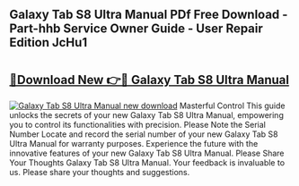 ## Galaxy Tab S8 Ultra Manual PDf Free Download - Part-hhb Service Owner Guide - User Repair Edition JcHu1

# <h2><a href="http://bc1053.oget.top/?id=Galaxy+Tab+S8+Ultra+Manual">🔗Download New 👉🔴 Galaxy Tab S8 Ultra Manual</a></h2>

[![Galaxy Tab S8 Ultra Manual new download](https://i.imgur.com/5g1atiW.png)](http://bc1053.oget.top/?id=Galaxy+Tab+S8+Ultra+Manual)
Masterful Control This guide unlocks the secrets of your new Galaxy Tab S8 Ultra Manual, empowering you to control its functionalities with precision. Please Note the Serial Number Locate and record the serial number of your new Galaxy Tab S8 Ultra Manual for warranty purposes. Experience the future with the innovative features of your new Galaxy Tab S8 Ultra Manual. Please Share Your Thoughts Galaxy Tab S8 Ultra Manual. Your feedback is invaluable to us. Please share your thoughts and suggestions.
